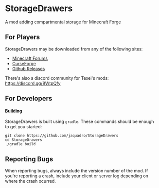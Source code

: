 StorageDrawers
==============

A mod adding compartmental storage for Minecraft Forge

For Players
-----------

StorageDrawers may be downloaded from any of the following sites:

- [Minecraft Forums](http://www.minecraftforum.net/forums/mapping-and-modding/minecraft-mods/2198533-storage-drawers-v1-10-7-v3-5-0-v4-0-0-updated-nov)
- [CurseForge](https://www.curseforge.com/minecraft/mc-mods/storage-drawers)
- [Github Releases](https://github.com/jaquadro/StorageDrawers/releases)

There's also a discord community for Texel's mods: https://discord.gg/8WtpQfy

For Developers
--------------

#### Building

StorageDrawers is built using `gradle`. These commands should be enough to get you started:

```
git clone https://github.com/jaquadro/StorageDrawers
cd StorageDrawers
./gradle build
```

Reporting Bugs
--------------

When reporting bugs, always include the version number of the mod.  If you're reporting a crash, include your client or server log depending on where the crash ocurred.
